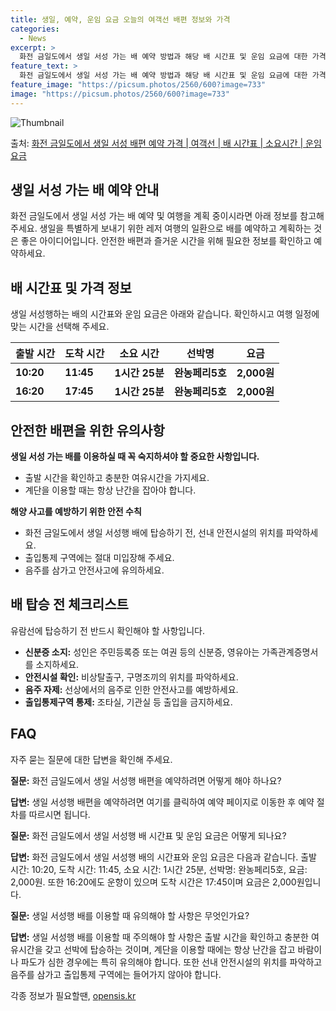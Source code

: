 ```yaml
---
title: 생일, 예약, 운임 요금 오늘의 여객선 배편 정보와 가격
categories:
  - News
excerpt: >
  화전 금일도에서 생일 서성 가는 배 예약 방법과 해당 배 시간표 및 운임 요금에 대한 가격 정보를 안내 드리겠습니다. 안전하고 재밋는 생일 서성행 여행을 위해 아래 정보 참고하시기 바랍니다. 생일 서성행 배편 예약하기 👈 클릭화전 금일도에서 생일 서성행 배 시간표출발 시간도착 시간소요 시간선박명요금10:2011:451시간 25분완농페리5호2,000원16:2017:451시간 25분완농페리5호2,000원생일 서성행 배편 예약하기 👈 클릭화전 금일도에서 생일 서성행 여객선 탑승 시 이용수칙화전 금일도에서 생일 서성행 여객선에 탑승하기 전 꼭 숙지해야 할 안전 수칙중요한 내용 1) 화전금일도에서 생일서성행 배 출항시간을 확인하고 충분한 여유시간을 가지세요. 2) 내리고 난 후에 탑승하며, 계단을 이용할 때는 항..
feature_text: >
  화전 금일도에서 생일 서성 가는 배 예약 방법과 해당 배 시간표 및 운임 요금에 대한 가격 정보를 안내 드리겠습니다. 안전하고 재밋는 생일 서성행 여행을 위해 아래 정보 참고하시기 바랍니다. 생일 서성행 배편 예약하기 👈 클릭화전 금일도에서 생일 서성행 배 시간표출발 시간도착 시간소요 시간선박명요금10:2011:451시간 25분완농페리5호2,000원16:2017:451시간 25분완농페리5호2,000원생일 서성행 배편 예약하기 👈 클릭화전 금일도에서 생일 서성행 여객선 탑승 시 이용수칙화전 금일도에서 생일 서성행 여객선에 탑승하기 전 꼭 숙지해야 할 안전 수칙중요한 내용 1) 화전금일도에서 생일서성행 배 출항시간을 확인하고 충분한 여유시간을 가지세요. 2) 내리고 난 후에 탑승하며, 계단을 이용할 때는 항..
feature_image: "https://picsum.photos/2560/600?image=733"
image: "https://picsum.photos/2560/600?image=733"
---
```


![Thumbnail](https://img1.daumcdn.net/thumb/R800x0/?scode=mtistory2&fname=https%3A%2F%2Fblog.kakaocdn.net%2Fdn%2FrXBB7%2FbtsHCAd83OT%2FljQH6DKkKi2yElFBvhpfQ1%2Fimg.webp)

<p>출처: <a href="https://opensis.kr/entry/%ED%99%94%EC%A0%84-%EA%B8%88%EC%9D%BC%EB%8F%84%EC%97%90%EC%84%9C-%EC%83%9D%EC%9D%BC-%EC%84%9C%EC%84%B1-%EB%B0%B0%ED%8E%B8-%EC%98%88%EC%95%BD-%EA%B0%80%EA%B2%A9-%EC%97%AC%EA%B0%9D%EC%84%A0-%EB%B0%B0-%EC%8B%9C%EA%B0%84%ED%91%9C-%EC%86%8C%EC%9A%94%EC%8B%9C%EA%B0%84-%EC%9A%B4%EC%9E%84-%EC%9A%94%EA%B8%88" rel="dofollow">화전 금일도에서 생일 서성 배편 예약 가격 | 여객선 | 배 시간표 | 소요시간 | 운임 요금</a> </p>

## 생일 서성 가는 배 예약 안내



화전 금일도에서 생일 서성 가는 배 예약 및 여행을 계획 중이시라면 아래 정보를 참고해 주세요. 생일을 특별하게 보내기 위한 레저 여행의
일환으로 배를 예약하고 계획하는 것은 좋은 아이디어입니다. 안전한 배편과 즐거운 시간을 위해 필요한 정보를 확인하고 예약하세요.



## 배 시간표 및 가격 정보

생일 서성행하는 배의 시간표와 운임 요금은 아래와 같습니다. 확인하시고 여행 일정에 맞는 시간을 선택해 주세요.

출발 시간 | 도착 시간 | 소요 시간 | 선박명 | 요금  
---|---|---|---|---  
**10:20** | **11:45** | **1시간 25분** | **완농페리5호** | **2,000원**  
**16:20** | **17:45** | **1시간 25분** | **완농페리5호** | **2,000원**  
  


## 안전한 배편을 위한 유의사항

**생일 서성 가는 배를 이용하실 때 꼭 숙지하셔야 할 중요한 사항입니다.**

  * 출발 시간을 확인하고 충분한 여유시간을 가지세요.
  * 계단을 이용할 때는 항상 난간을 잡아야 합니다.

**해양 사고를 예방하기 위한 안전 수칙**

  * 화전 금일도에서 생일 서성행 배에 탑승하기 전, 선내 안전시설의 위치를 파악하세요.
  * 출입통제 구역에는 절대 미입장해 주세요.
  * 음주를 삼가고 안전사고에 유의하세요.



## 배 탑승 전 체크리스트

유람선에 탑승하기 전 반드시 확인해야 할 사항입니다.

  * **신분증 소지:** 성인은 주민등록증 또는 여권 등의 신분증, 영유아는 가족관계증명서를 소지하세요.
  * **안전시설 확인:** 비상탈출구, 구명조끼의 위치를 파악하세요.
  * **음주 자제:** 선상에서의 음주로 인한 안전사고를 예방하세요.
  * **출입통제구역 통제:** 조타실, 기관실 등 출입을 금지하세요.



## FAQ

자주 묻는 질문에 대한 답변을 확인해 주세요.

**질문:** 화전 금일도에서 생일 서성행 배편을 예약하려면 어떻게 해야 하나요?

**답변:** 생일 서성행 배편을 예약하려면 여기를 클릭하여 예약 페이지로 이동한 후 예약 절차를 따르시면 됩니다.

**질문:** 화전 금일도에서 생일 서성행 배 시간표 및 운임 요금은 어떻게 되나요?

**답변:** 화전 금일도에서 생일 서성행 배의 시간표와 운임 요금은 다음과 같습니다. 출발 시간: 10:20, 도착 시간: 11:45,
소요 시간: 1시간 25분, 선박명: 완농페리5호, 요금: 2,000원. 또한 16:20에도 운항이 있으며 도착 시간은 17:45이며 요금은
2,000원입니다.

**질문:** 생일 서성행 배를 이용할 때 유의해야 할 사항은 무엇인가요?

**답변:** 생일 서성행 배를 이용할 때 주의해야 할 사항은 출발 시간을 확인하고 충분한 여유시간을 갖고 선박에 탑승하는 것이며, 계단을
이용할 때에는 항상 난간을 잡고 바람이나 파도가 심한 경우에는 특히 유의해야 합니다. 또한 선내 안전시설의 위치를 파악하고 음주를 삼가고
출입통제 구역에는 들어가지 않아야 합니다.



 

각종 정보가 필요할땐, <a href="https://opensis.kr" rel="dofollow">opensis.kr</a>


